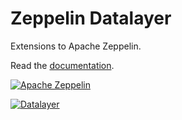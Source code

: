 # Zeppelin Datalayer

Extensions to Apache Zeppelin.

Read the [documentation](http://platform.datalayer.io/guide/latest/docker/zeppelin-datalayer).

[![Apache Zeppelin](http://datalayer.io/ext/images/logo-zeppelin-small.png)](http://zeppelin.incubator.apache.org)

[![Datalayer](http://datalayer.io/ext/images/logo_horizontal_072ppi.png)](http://datalayer.io)
